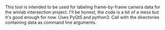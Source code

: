 This tool is intended to be used for labeling frame-by-frame camera data for the winlab intersection project. I'll be honest, the code is a bit of a mess but it's good enough for now. Uses PyQt5 and python3. Call with the directories containing data as command line arguments. 
